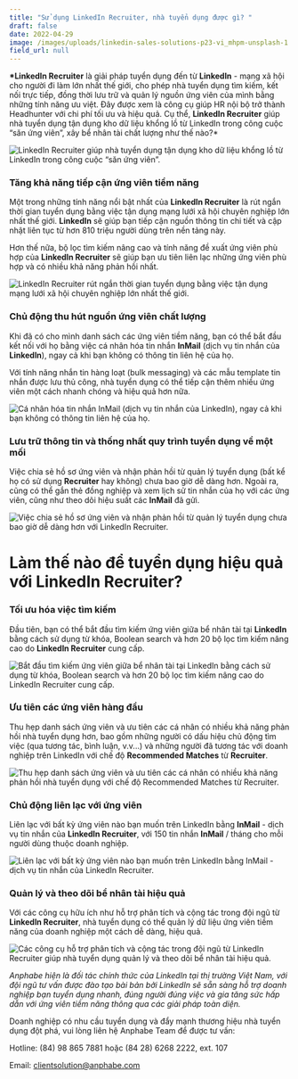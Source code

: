 ```yaml
---
title: "Sử dụng LinkedIn Recruiter, nhà tuyển dụng được gì? "
draft: false
date: 2022-04-29
image: /images/uploads/linkedin-sales-solutions-p23-vi_mhpm-unsplash-1.jpg
field_url: null
---
```

**\*LinkedIn Recruiter** là giải pháp tuyển dụng đến từ **LinkedIn** - mạng xã hội cho người đi làm lớn nhất thế giới, cho phép nhà tuyển dụng tìm kiếm, kết nối trực tiếp, đồng thời lưu trữ và quản lý nguồn ứng viên của mình bằng những tính năng ưu việt. Đây được xem là công cụ giúp HR nội bộ trở thành Headhunter với chi phí tối ưu và hiệu quả. Cụ thể, **LinkedIn Recruiter** giúp nhà tuyển dụng tận dụng kho dữ liệu khổng lồ từ LinkedIn trong công cuộc “săn ứng viên”, xây bể nhân tài chất lượng như thế nào?*

![LinkedIn Recruiter giúp nhà tuyển dụng tận dụng kho dữ liệu khổng lồ từ LinkedIn trong công cuộc “săn ứng viên”.](/images/uploads/hiring-candidates-from-linkedin_website-blog_website-blog.jpg "LinkedIn Recruiter giúp nhà tuyển dụng tận dụng kho dữ liệu khổng lồ từ LinkedIn trong công cuộc “săn ứng viên”.")

### **Tăng khả năng tiếp cận ứng viên tiềm năng**

Một trong những tính năng nổi bật nhất của **LinkedIn Recruiter** là rút ngắn thời gian tuyển dụng bằng việc tận dụng mạng lưới xã hội chuyên nghiệp lớn nhất thế giới. **LinkedIn** sẽ giúp bạn tiếp cận nguồn thông tin chi tiết và cập nhật liên tục từ hơn 810 triệu người dùng trên nền tảng này. 

Hơn thế nữa, bộ lọc tìm kiếm nâng cao và tính năng đề xuất ứng viên phù hợp của **LinkedIn Recruiter** sẽ giúp bạn ưu tiên liên lạc những ứng viên phù hợp và có nhiều khả năng phản hồi nhất. 

![LinkedIn Recruiter rút ngắn thời gian tuyển dụng bằng việc tận dụng mạng lưới xã hội chuyên nghiệp lớn nhất thế giới.](/images/uploads/find-people-fast-mod-1-2x.jpg "LinkedIn Recruiter rút ngắn thời gian tuyển dụng bằng việc tận dụng mạng lưới xã hội chuyên nghiệp lớn nhất thế giới.")

### **Chủ động thu hút nguồn ứng viên chất lượng**

Khi đã có cho mình danh sách các ứng viên tiềm năng, bạn có thể bắt đầu kết nối với họ bằng việc cá nhân hóa tin nhắn **InMail** (dịch vụ tin nhắn của **LinkedIn**), ngay cả khi bạn không có thông tin liên hệ của họ. 

Với tính năng nhắn tin hàng loạt (bulk messaging) và các mẫu template tin nhắn được lưu thủ công, nhà tuyển dụng có thể tiếp cận thêm nhiều ứng viên một cách nhanh chóng và hiệu quả hơn nữa. 

![Cá nhân hóa tin nhắn InMail (dịch vụ tin nhắn của LinkedIn), ngay cả khi bạn không có thông tin liên hệ của họ.](/images/uploads/engage-candidates-mod-2-2x.jpg "Cá nhân hóa tin nhắn InMail (dịch vụ tin nhắn của LinkedIn), ngay cả khi bạn không có thông tin liên hệ của họ.")

### **Lưu trữ thông tin và thống nhất quy trình tuyển dụng về một mối**

Việc chia sẻ hồ sơ ứng viên và nhận phản hồi từ quản lý tuyển dụng (bất kể họ có sử dụng **Recruiter** hay không) chưa bao giờ dễ dàng hơn. Ngoài ra, cũng có thể gắn thẻ đồng nghiệp và xem lịch sử tin nhắn của họ với các ứng viên, cũng như theo dõi hiệu suất các **InMail** đã gửi. 

![Việc chia sẻ hồ sơ ứng viên và nhận phản hồi từ quản lý tuyển dụng chưa bao giờ dễ dàng hơn với LinkedIn Recruiter.](/images/uploads/be-efficient-mod-3-2x.jpg "Việc chia sẻ hồ sơ ứng viên và nhận phản hồi từ quản lý tuyển dụng chưa bao giờ dễ dàng hơn với LinkedIn Recruiter.")

# Làm thế nào để tuyển dụng hiệu quả với LinkedIn Recruiter?

### Tối ưu hóa việc tìm kiếm

Đầu tiên, bạn có thể bắt đầu tìm kiếm ứng viên giữa bể nhân tài tại **LinkedIn** bằng cách sử dụng từ khóa, Boolean search và hơn 20 bộ lọc tìm kiếm nâng cao do **LinkedIn Recruiter** cung cấp. 

![Bắt đầu tìm kiếm ứng viên giữa bể nhân tài tại LinkedIn bằng cách sử dụng từ khóa, Boolean search và hơn 20 bộ lọc tìm kiếm nâng cao do LinkedIn Recruiter cung cấp.](/images/uploads/find-people-tour-fourcolumn-dsk-2x.png "Bắt đầu tìm kiếm ứng viên giữa bể nhân tài tại LinkedIn bằng cách sử dụng từ khóa, Boolean search và hơn 20 bộ lọc tìm kiếm nâng cao do LinkedIn Recruiter cung cấp.")

### **Ưu tiên các ứng viên hàng đầu**

Thu hẹp danh sách ứng viên và ưu tiên các cá nhân có nhiều khả năng phản hồi nhà tuyển dụng hơn, bao gồm những người có dấu hiệu chủ động tìm việc (qua tương tác, bình luận, v.v...) và những người đã tương tác với doanh nghiệp trên LinkedIn với chế độ **Recommended Matches** từ **Recruiter**.

![Thu hẹp danh sách ứng viên và ưu tiên các cá nhân có nhiều khả năng phản hồi nhà tuyển dụng với chế độ Recommended Matches từ Recruiter.](/images/uploads/prioritize-candidates-tour-fourcolumn-dsk-2x.png "Thu hẹp danh sách ứng viên và ưu tiên các cá nhân có nhiều khả năng phản hồi nhà tuyển dụng với chế độ Recommended Matches từ Recruiter.")

### **Chủ động liên lạc với ứng viên**

Liên lạc với bất kỳ ứng viên nào bạn muốn trên LinkedIn bằng **InMail** - dịch vụ tin nhắn của **LinkedIn Recruiter**, với 150 tin nhắn **InMail** / tháng cho mỗi người dùng thuộc doanh nghiệp.

![Liên lạc với bất kỳ ứng viên nào bạn muốn trên LinkedIn bằng InMail - dịch vụ tin nhắn của LinkedIn Recruiter.](/images/uploads/reach-out-tour-fourcolumn-dsk-2x.png "Liên lạc với bất kỳ ứng viên nào bạn muốn trên LinkedIn bằng InMail - dịch vụ tin nhắn của LinkedIn Recruiter.")

### **Quản lý và theo dõi bể nhân tài hiệu quả**

Với các công cụ hữu ích như hỗ trợ phân tích và cộng tác trong đội ngũ từ **LinkedIn Recruiter**, nhà tuyển dụng có thể quản lý dữ liệu ứng viên tiềm năng của doanh nghiệp một cách dễ dàng, hiệu quả. 

![Các công cụ hỗ trợ phân tích và cộng tác trong đội ngũ từ LinkedIn Recruiter giúp nhà tuyển dụng quản lý và theo dõi bể nhân tài hiệu quả.](/images/uploads/manage-track-tour-fourcolumn-dsk-2x.png "Các công cụ hỗ trợ phân tích và cộng tác trong đội ngũ từ LinkedIn Recruiter giúp nhà tuyển dụng quản lý và theo dõi bể nhân tài hiệu quả.")

*Anphabe hiện là đối tác chính thức của LinkedIn tại thị trường Việt Nam, với đội ngũ tư vấn được đào tạo bài bản bởi LinkedIn sẽ sẵn sàng hỗ trợ doanh nghiệp bạn tuyển dụng nhanh, đúng người đúng việc và gia tăng sức hấp dẫn với ứng viên tiềm năng thông qua các giải pháp toàn diện.* 

Doanh nghiệp có nhu cầu tuyển dụng và đẩy mạnh thương hiệu nhà tuyển dụng đột phá, vui lòng liên hệ Anphabe Team để được tư vấn: 

Hotline: (84) 98 865 7881 hoặc (84 28) 6268 2222, ext. 107 

Email: clientsolution@anphabe.com
